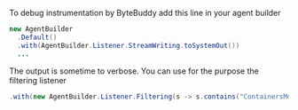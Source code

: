 To debug instrumentation by ByteBuddy add this line in your agent builder 
```java
new AgentBuilder
  .Default()
  .with(AgentBuilder.Listener.StreamWriting.toSystemOut())
  ...
```

The output is sometime to verbose. You can use for the purpose the filtering listener
```java
.with(new AgentBuilder.Listener.Filtering(s -> s.contains("ContainersMonitorImpl"), AgentBuilder.Listener.StreamWriting.toSystemOut()))
```
